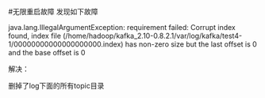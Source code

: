 #无限重启故障
发现如下故障

  java.lang.IllegalArgumentException: requirement failed: Corrupt index found, index file (/home/hadoop/kafka_2.10-0.8.2.1/var/log/kafka/test4-1/00000000000000000000.index) has non-zero size but the last offset is 0 and the base offset is 0

解决：

  删掉了log下面的所有topic目录

